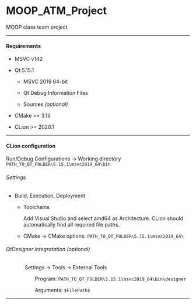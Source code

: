 # MOOP_ATM_Project

MOOP class team project

---

#### **Requirements**

- MSVC v142

- Qt 5.15.1
  
  - MSVC 2019 64-bit
  
  - Qt Debug Information Files
  
  - Sources *(optional)*

- CMake >= 3.16

- CLion >= 2020.1 

---

#### CLion configuration

Run/Debug Configurations -> Working directory `PATH_TO_QT_FOLDER\5.15.1\msvc2019_64\bin`

###### Settings

- Build, Execution, Deployment
  
  - Toolchains
    
    Add Visual Studio and select amd64 as Architecture. CLion should automatically find all required file paths.
  
  - CMake -> CMake options:  `PATH_TO_QT_FOLDER\5.15.1\msvc2019_64\`

###### QtDesigner integratation *(optional)*

             Settings -> Tools -> External Tools

                    Program: `PATH_TO_QT_FOLDER\5.15.1\msvc2019_64\bin\designer`

                    Arguments: `$FilePath$`

---
